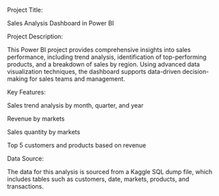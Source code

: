 Project Title:

Sales Analysis Dashboard in Power BI

Project Description:

This Power BI project provides comprehensive insights into sales performance, including trend analysis, identification of top-performing products, and a breakdown of sales by region. Using advanced data visualization techniques, the dashboard supports data-driven decision-making for sales teams and management.

Key Features:

Sales trend analysis by month, quarter, and year

Revenue by markets

Sales quantity by markets

Top 5 customers and products based on revenue

Data Source:

The data for this analysis is sourced from a Kaggle SQL dump file, which includes tables such as customers, date, markets, products, and transactions.

